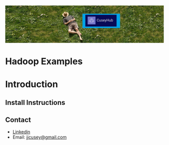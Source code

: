 ![CuseyHub](https://github.com/cusey/ImageForWiki/blob/master/Logos/CuseyHub_Banner_Small.jpg)    
# Hadoop Examples 

# Introduction   


## Install Instructions

   
## Contact      
* [Linkedin](https://www.linkedin.com/in/john-cusey-06b7184/)    
* Email: jjcusey@gmail.com  
